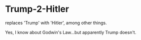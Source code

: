Trump-2-Hitler
=============

replaces 'Trump' with 'Hitler', among other things.

Yes, I know about Godwin's Law...but apparently Trump doesn't.
